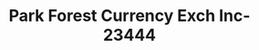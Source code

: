 ---
f_zip-code: 60466
f_state-code: IL
title: Park Forest Currency Exch Inc-23444
f_phone: 708-748-6444
f_city-only: Forest
f_address: 98 South Orchard Drive Park Forest
f_location-unique-id: '23444'
slug: park-forest-currency-exch-inc-23444
updated-on: '2024-05-30T13:46:58.046Z'
created-on: '2024-05-30T13:36:59.803Z'
published-on: '2024-05-30T13:54:32.469Z'
f_city-state: cms/city/forest-il.md
f_company: cms/company/park-forest-currency-exch-inc.md
f_state: cms/state/illinois.md
layout: '[payday-loan].html'
tags: payday-loan
---